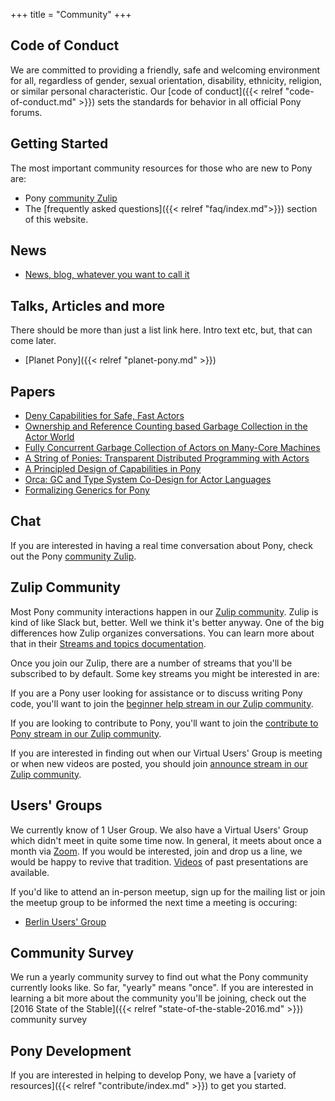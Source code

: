 +++
title = "Community"
+++

## Code of Conduct

We are committed to providing a friendly, safe and welcoming environment for all, regardless of gender, sexual orientation, disability, ethnicity, religion, or similar personal characteristic. Our [code of conduct]({{< relref "code-of-conduct.md" >}}) sets the standards for behavior in all official Pony forums.

## Getting Started

The most important community resources for those who are new to Pony are:

* Pony [community Zulip](https://ponylang.zulipchat.com)
* The [frequently asked questions]({{< relref "faq/index.md">}}) section of this website.

## News

* [News, blog, whatever you want to call it](/blog)

## Talks, Articles and more

There should be more than just a list link here. Intro text etc,
but, that can come later.

* [Planet Pony]({{< relref "planet-pony.md" >}})

## Papers

* [Deny Capabilities for Safe, Fast Actors](/media/papers/fast-cheap.pdf)
* [Ownership and Reference Counting based Garbage Collection in the Actor World](/media/papers/OGC.pdf)
* [Fully Concurrent Garbage Collection of Actors on Many-Core Machines](/media/papers/opsla237-clebsch.pdf)
* [A String of Ponies: Transparent Distributed Programming with Actors](/media/papers/a_string_of_ponies.pdf)
* [A Principled Design of Capabilities in Pony](/media/papers/a_prinicipled_design_of_capabilities_in_pony.pdf)
* [Orca: GC and Type System Co-Design for Actor Languages](/media/papers/orca_gc_and_type_system_co-design_for_actor_languages.pdf)
* [Formalizing Generics for Pony](/media/papers/formalizing-generics-for-pony.pdf)

## Chat

If you are interested in having a real time conversation about Pony, check out the Pony [community Zulip](https://ponylang.zulipchat.com).

## Zulip Community

Most Pony community interactions happen in our [Zulip community](https://ponylang.zulipchat.com). Zulip is kind of like Slack but, better. Well we think it's better anyway. One of the big differences how Zulip organizes conversations. You can learn more about that in their [Streams and topics documentation](https://zulipchat.com/help/about-streams-and-topics).

Once you join our Zulip, there are a number of streams that you'll be subscribed to by default. Some key streams you might be interested in are:

If you are a Pony user looking for assistance or to  discuss writing Pony code, you'll want to join the [beginner help stream in our Zulip community](https://ponylang.zulipchat.com/#narrow/stream/189985-beginner-help).

If you are looking to contribute to Pony, you'll want to join the [contribute to Pony stream in our Zulip community](https://ponylang.zulipchat.com/#narrow/stream/192795-contribute-to.20Pony).

If you are interested in finding out when our Virtual Users' Group is meeting or when new videos are posted, you should join [announce stream in our Zulip community](https://ponylang.zulipchat.com/#narrow/stream/189932-announce/topic/VUG).

## Users' Groups

We currently know of 1 User Group. We also have a Virtual Users' Group which didn't meet in quite some time now. In general, it meets about once a month via [Zoom](https://zoom.us). If you would be interested, join and drop us a line, we would be happy to revive that tradition.
[Videos](https://vimeo.com/search/sort:latest?q=pony-vug) of past presentations are available.

If you'd like to attend an in-person meetup, sign up for the mailing list or join the meetup group to be informed the next time a meeting is occuring:

* [Berlin Users' Group](https://www.meetup.com/de-DE/Berlin-Ponylang-Meetup/)

## Community Survey

We run a yearly community survey to find out what the Pony community currently looks like. So far, "yearly" means "once". If you are interested in learning a bit more about the community you'll be joining, check out the [2016 State of the Stable]({{< relref "state-of-the-stable-2016.md" >}}) community survey

## Pony Development

If you are interested in helping to develop Pony, we have a [variety of resources]({{< relref "contribute/index.md" >}}) to get you started.
